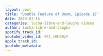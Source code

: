 ```yaml
---
layout: post
title: "Double Feature of Doom, Episode 15"
date: 2023-07-15
categories: lucha-libre-and-laughs videos
author: lucha-libre-and-laughs
spotify_track_id: 
youtube_video_id: 9F1_rEHB9zY
apple_track_id: 
youtube_metadata: 
---
```


